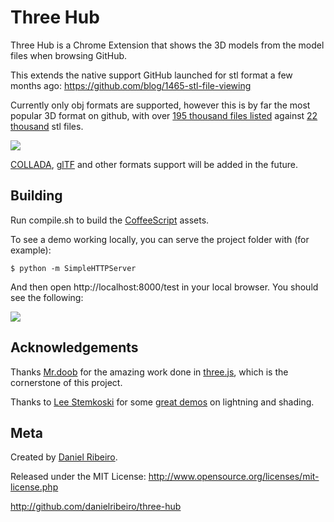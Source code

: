 # Three Hub

Three Hub is a Chrome Extension that shows the 3D models from the model files when browsing GitHub.

This extends the native support GitHub launched for stl format a few months ago: https://github.com/blog/1465-stl-file-viewing

Currently only obj formats are supported, however this is by far the most popular 3D format on github, with over [195 thousand files listed](https://github.com/search?q=extension%3Aobj&type=Code&ref=searchresults) against [22 thousand](https://github.com/search?q=extension%3Astl&type=Code&s=indexed) stl files.

![](https://raw.github.com/danielribeiro/three-hub/master/docs/spider.png)

[COLLADA](http://collada.org/), [glTF](https://github.com/KhronosGroup/glTF) and other formats support will be added in the future.

## Building

Run compile.sh to build the [CoffeeScript](http://coffeescript.org/) assets.

To see a demo working locally, you can serve the project folder with (for example):

    $ python -m SimpleHTTPServer

And then open http://localhost:8000/test in your local browser. You should see the following:

![](https://raw.github.com/danielribeiro/three-hub/master/docs/test.png)


## Acknowledgements

Thanks [Mr.doob](https://github.com/mrdoob) for the amazing work done in [three.js](https://github.com/mrdoob/three.js), which is the cornerstone of this project.

Thanks to [Lee Stemkoski](https://github.com/stemkoski) for some [great demos](http://stemkoski.github.io/Three.js/) on lightning and shading.

## Meta

Created by [Daniel Ribeiro](http://metaphysicaldeveloper.wordpress.com/about-me).

Released under the MIT License: http://www.opensource.org/licenses/mit-license.php

http://github.com/danielribeiro/three-hub

